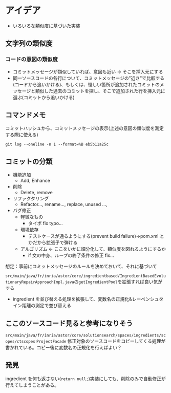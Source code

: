 # アイデア

- いろいろな類似度に基づいた実装

## 文字列の類似度

### コードの意図の類似度

- コミットメッセージが類似していれば、意図も近い → そこを挿入元にする
- 同一ソースコードの各行について、コミットメッセージの"近さ"で比較する(コードから追いかける)、もしくは、怪しい箇所が追加されたコミットのメッセージと類似した過去のコミットを探し、そこで追加された行を挿入元に選ぶ(コミットから追いかける)

## コマンドメモ

コミットハッシュから、コミットメッセージの表示(上述の意図の類似度を測定する際に使える)

```
git log --oneline -n 1 --format=%B eb5b11a25c
```

## コミットの分類

- 機能追加
  - Add, Enhance
- 削除
  - Delete, remove
- リファクタリング
  - Refactor…, rename…, replace, unused …,
- バグ修正
  - 軽微なもの
    - タイポ fix typo...
  - 環境依存
    - テストケースが通るようにする(prevent build failure)→pom.xml とかだから拡張子で弾ける
  - アルゴリズム ← ここをいかに細分化して、類似度を図れるようにするか
    - if 文の中身、ループの終了条件の修正 fix...

想定：事前にコミットメッセージのルールを決めておいて、それに基づいて

`src/main/java/fr/inria/astor/core/ingredientbased/IngredientBasedEvolutionaryRepairApproachImpl.java`の`getIngredientPool`を拡張すれば良い気がする

- ingredient を並び替える処理を拡張して、変数名の正規化&レーベンシュタイン距離の測定で並び替える

## ここのソースコード見ると参考になりそう

`src/main/java/fr/inria/astor/core/solutionsearch/spaces/ingredients/scopes/ctscopes`
`ProjectFacade` 修正対象のソースコードをコピーしてくる処理が書かれている。コピー後に変数名の正規化を行えばよい？

## 発見

ingredient を何も返さない(`return null;`)実装にしても、削除のみで自動修正が行えてしまうことがある。
